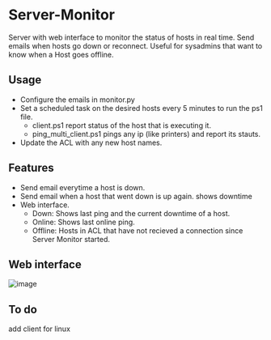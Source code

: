 # Server-Monitor
Server with web interface to monitor the status of hosts in real time. Send emails when hosts go down or reconnect.
Useful for sysadmins that want to know when a Host goes offline.
## Usage
- Configure the emails in monitor.py
- Set a scheduled task on the desired hosts every 5 minutes to run the ps1 file.
  - client.ps1 report status of the host that is executing it.
  - ping_multi_client.ps1 pings any ip (like printers) and report its stauts.
- Update the ACL with any new host names.
## Features
- Send email everytime a host is down.
- Send email when a host that went down is up again. shows downtime
- Web interface.
  - Down: Shows last ping and the current downtime of a host.
  - Online: Shows last online ping.
  - Offline: Hosts in ACL that have not recieved a connection since Server Monitor started.
## Web interface 
![image](https://user-images.githubusercontent.com/43073766/143605084-801a4213-141e-4b9f-91b8-6e62090a44b3.png)
## To do
add client for linux
